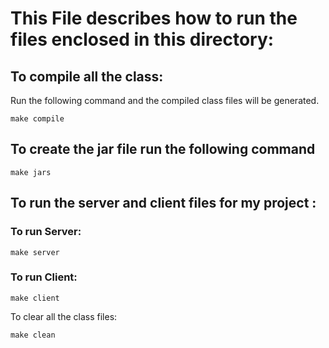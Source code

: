 # This File describes how to run the files enclosed in this directory:

## To compile all the class:

Run the following command and the compiled class files will be generated.

```
make compile
```

## To create the jar file run the following command

```
make jars
```

## To run the server and client files for my project :

### To run Server:

```
make server
```

### To run Client:

```
make client
```

To clear all the class files:

```
make clean
```
